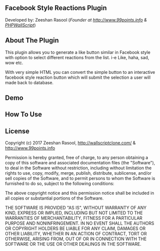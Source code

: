 <h2>Facebook Style Reactions Plugin </h2>

<p>Developed by: Zeeshan Rasool (<em>Founder at <a href="http://www.99points.info/">http://www.99points.info</a> & <a href="http://wallscriptclone.com/">PHPWallScript</a></em>)</p>
<h2>About The Plugin</h2>
<p>This plugin allows you to generate a like button similar in Facebook style with option to select different reactions from the list. i-e Like, haha, sad, wow etc.</p>
<p>With very simple HTML you can convert the simple button to an interactive facebook style reaction button which will submit the selection a user will made back to database. </p>
<h2>Demo</h2>
<h2>How To Use</h2>
            <h2>License</h2>
            <p>Copyright (c) 2017 Zeeshan Rasool,&nbsp;<a href="http://wallscriptclone.com/">http://wallscriptclone.com/</a> & <a href="http://www.99points.info/">http://www.99points.info</a></p>
            <p>Permission is hereby granted, free of charge, to any person obtaining a copy of this software and associated documentation files (the &quot;Software&quot;), to deal in the Software without restriction, including without limitation the rights to use, copy, modify, merge, publish, distribute, sublicense, and/or sell copies of the Software, and to permit persons to whom the Software is furnished to do so, subject to the following conditions:</p>
            <p>The above copyright notice and this permission notice shall be included in all copies or substantial portions of the Software.</p>
            <p>THE SOFTWARE IS PROVIDED &quot;AS IS&quot;, WITHOUT WARRANTY OF ANY KIND, EXPRESS OR IMPLIED, INCLUDING BUT NOT LIMITED TO THE WARRANTIES OF MERCHANTABILITY, FITNESS FOR A PARTICULAR PURPOSE AND NONINFRINGEMENT. IN NO EVENT SHALL THE AUTHORS OR COPYRIGHT HOLDERS BE LIABLE FOR ANY CLAIM, DAMAGES OR OTHER LIABILITY, WHETHER IN AN ACTION OF CONTRACT, TORT OR OTHERWISE, ARISING FROM, OUT OF OR IN CONNECTION WITH THE SOFTWARE OR THE USE OR OTHER DEALINGS IN THE SOFTWARE.</p>
<p>&nbsp;</p>
<br />
